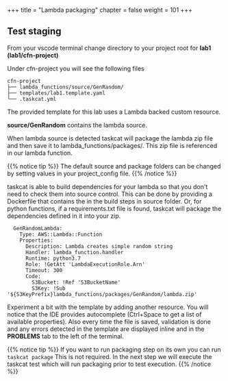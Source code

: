 +++
title = "Lambda packaging"
chapter = false
weight = 101
+++



## Test staging

From your vscode terminal change directory to your project root for **lab1** __(lab1/cfn-project)__

Under cfn-project you will see the following files
```
cfn-project
├── lambda_functions/source/GenRandom/
├── templates/lab1.template.yaml
└── .taskcat.yml
```

The provided template for this lab uses a Lambda backed custom resource.

**source/GenRandom** contains the lambda source. 

When lambda source is detected taskcat will package the lambda zip file and then save it 
to lambda_functions/packages/. This zip file is referenced in our lambda function.

{{% notice tip %}}
The default source and package folders can be changed by setting values in your 
project_config file.
{{% /notice %}}

taskcat is able to build dependencies for your lambda so that you don't need to 
check them into source control. This can be done by providing a Dockerfile  that 
contains the in the build steps in source folder. Or, for python functions, if a 
requirements.txt file is found, taskcat will package the dependencies defined in it 
into your zip.

```
  GenRandomLambda:
    Type: AWS::Lambda::Function
    Properties:
      Description: Lambda creates simple random string
      Handler: lambda_function.handler
      Runtime: python3.7
      Role: !GetAtt 'LambdaExecutionRole.Arn'
      Timeout: 300
      Code:
        S3Bucket: !Ref 'S3BucketName'
        S3Key: !Sub '${S3KeyPrefix}lambda_functions/packages/GenRandom/lambda.zip'
```

Experiment a bit with the template by adding another resource. You will notice that the 
IDE provides autocomplete (Ctrl+Space to get a list of available properties). Also every
time the file is saved, validation is done and any errors detected in the template are
displayed inline and in the **PROBLEMS** tab to the left of the terminal.

{{% notice tip %}}
If you want to run packaging step on its own you can run `taskcat package`
This is not required. In the next step we will execute the taskcat test which will run 
packaging prior to test execution.
{{% /notice %}}
